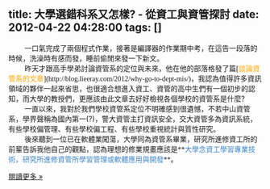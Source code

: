 title: 大學選錯科系又怎樣? - 從資工與資管探討
date: 2012-04-22 04:28:00
tags: []
---

  

<div class="MsoNormal" style="text-indent: 24.0pt;"><span style="font-family: 新細明體, serif;">一口氣完成了兩個程式作業，接著是編譯器的作業期中考，在這告一段落的時候，洗澡時有感而發，睡前偷閒來發一下新文。</span></div>

<div class="MsoNormal" style="text-indent: 24.0pt;"><span style="font-family: 新細明體, serif;">昨天才跟高手學弟討論資管系的定位與未來，他在他的部落格發了篇[<span style="color: orange;">談論資管系的文章</span>](http://blog.lieeray.com/2012/why-go-to-dept-mis/)，我認為值得許多資訊領域的夥伴一起來省思，也很適合想進入資工、資管的高中生們有一個初步的認知，而大學的教授們，更應該由此文章去好好檢視各個學校的資管系是什麼</span><span lang="EN-US">?</span></div>

<div class="MsoNormal" style="text-indent: 24.0pt;"><span style="font-family: 新細明體, serif;">一直以來，我對於我們學校資管系定位不明確感到很遺憾，不若中山資管系，學界聲稱為國內第一</span><span lang="EN-US">(?)</span><span style="font-family: 新細明體, serif;">，警大資管主打資訊安全，交大資管多為資訊系統，有些學校偏管理、有些學校偏工程、有些學校重視統計與質性研究。</span></div>

<div class="MsoNormal" style="text-indent: 24.0pt;"><span style="font-family: 新細明體, serif;">後來聽到一位已在軟體業闖蕩，大學同為資管系畢業，研究所進修資工所的前輩告訴我他自己的觀點，認為理想的修業規畫應該是**<span style="color: #3d85c6;">大學念資工學習專業技術，研究所進修資管所學習管理或軟體應用與開發</span>**。</span></div>

[閱讀更多 »](http://veckcode.blogspot.com/2012/04/blog-post.html#more)